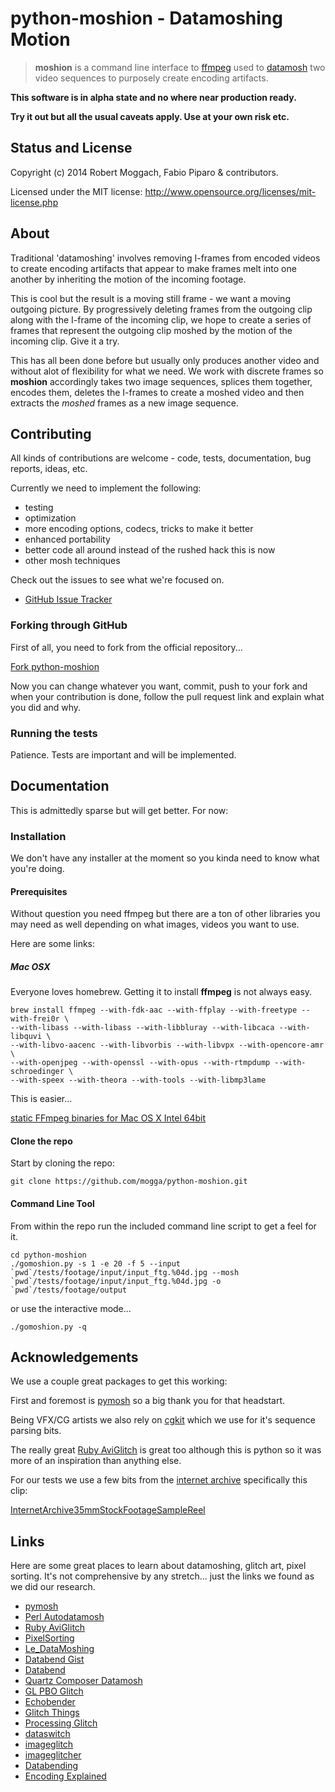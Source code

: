 # python-moshion - Datamoshing Motion

> **moshion** is a command line interface to [ffmpeg](https://www.ffmpeg.org "ffmpeg.org") 
> used to [datamosh](http://knowyourmeme.com/memes/datamoshing "Datamoshing")
> two video sequences to purposely create encoding artifacts.


**This software is in alpha state and no where near production ready.**

**Try it out but all the usual caveats apply. Use at your own risk etc.**



## Status and License

Copyright (c) 2014 Robert Moggach, Fabio Piparo & contributors.

Licensed under the MIT license: http://www.opensource.org/licenses/mit-license.php




## About

Traditional 'datamoshing' involves removing I-frames from encoded videos to create encoding
artifacts that appear to make frames melt into one another by inheriting the motion of the 
incoming footage.

This is cool but the result is a moving still frame - we want a moving outgoing picture.
By progressively deleting frames from the outgoing clip along with the I-frame of the incoming clip, 
we hope to create a series of frames that represent the outgoing clip moshed by the motion of the 
incoming clip. Give it a try.

This has all been done before but usually only produces another video and without alot of flexibility
for what we need. We work with discrete frames so **moshion** accordingly takes two image sequences,
splices them together, encodes them, deletes the I-frames to create a moshed video and then extracts
the *moshed* frames as a new image sequence.


## Contributing

All kinds of contributions are welcome - code, tests, documentation, bug reports, ideas, etc.

Currently we need to implement the following:

* testing
* optimization
* more encoding options, codecs, tricks to make it better
* enhanced portability
* better code all around instead of the rushed hack this is now
* other mosh techniques

Check out the issues to see what we're focused on.

* [GitHub Issue Tracker](https://github.com/mogga/python-moshion/issues "Issues")


### Forking through GitHub

First of all, you need to fork from the official repository...

[Fork python-moshion](https://github.com/mogga/python-moshion/fork "Fork")

Now you can change whatever you want, commit, push to your fork and when 
your contribution is done, follow the pull request link and explain what you did and why.



### Running the tests

Patience. Tests are important and will be implemented.



## Documentation

This is admittedly sparse but will get better. For now:

### Installation

We don't have any installer at the moment so you kinda need to know what you're doing.

#### Prerequisites

Without question you need ffmpeg but there are a ton of other libraries you may need as well depending on what images, videos you want to use.

Here are some links:

##### Mac OSX

Everyone loves homebrew. Getting it to install **ffmpeg** is not always easy.

    brew install ffmpeg --with-fdk-aac --with-ffplay --with-freetype --with-frei0r \
    --with-libass --with-libass --with-libbluray --with-libcaca --with-libquvi \
    --with-libvo-aacenc --with-libvorbis --with-libvpx --with-opencore-amr \
    --with-openjpeg --with-openssl --with-opus --with-rtmpdump --with-schroedinger \
    --with-speex --with-theora --with-tools --with-libmp3lame

This is easier...

[static FFmpeg binaries for Mac OS X Intel 64bit](http://www.evermeet.cx/ffmpeg/)

#### Clone the repo

Start by cloning the repo:

    git clone https://github.com/mogga/python-moshion.git

#### Command Line Tool

From within the repo run the included command line script to get a feel for it.

    cd python-moshion
    ./gomoshion.py -s 1 -e 20 -f 5 --input `pwd`/tests/footage/input/input_ftg.%04d.jpg --mosh `pwd`/tests/footage/input/input_ftg.%04d.jpg -o `pwd`/tests/footage/output

or use the interactive mode...

    ./gomoshion.py -q
    


## Acknowledgements

We use a couple great packages to get this working:

First and foremost is [pymosh](https://github.com/grampajoe/pymosh "PyMosh") so a big thank you for that headstart.

Being VFX/CG artists we also rely on [cgkit](http://cgkit.sourceforge.net) which we use for it's sequence parsing bits.

The really great [Ruby AviGlitch](http://ucnv.github.io/aviglitch/) is great too although this is python so it was more of an inspiration than anything else. 

For our tests we use a few bits from the [internet archive](https://archive.org/) specifically this clip: 

[InternetArchive35mmStockFootageSampleReel](https://archive.org/details/InternetArchive35mmStockFootageSampleReel)


## Links

Here are some great places to learn about datamoshing, glitch art, pixel sorting.
It's not comprehensive by any stretch... just the links we found as we did our research.

* [pymosh](https://github.com/grampajoe/pymosh "PyMosh")
* [Perl Autodatamosh](https://github.com/grampajoe/Autodatamosh)
* [Ruby AviGlitch](http://ucnv.github.io/aviglitch/)
* [PixelSorting](https://github.com/jeffThompson/PixelSorting)
* [Le_DataMoshing](http://wiki.labomedia.org/index.php/Le_DataMoshing)
* [Databend Gist](https://gist.github.com/adrn/4090186)
* [Databend](https://github.com/cschlisner/Databend)
* [Quartz Composer Datamosh](http://kriss.cx/tom/datamosh/)
* [GL PBO Glitch](https://github.com/bangnoise/GL-PBO-Glitch)
* [Echobender](http://www.hellocatfood.com/echobender/)
* [Glitch Things](http://www.hellocatfood.com/tag/glitch/)
* [Processing Glitch](http://www.xradiograph.com/Processing/Glitch)
* [dataswitch](https://github.com/dataswitch/Experimental/tree/master/databend)
* [imageglitch](http://www.sun-art.org/creativecoding/imageglitch/)
* [imageglitcher](http://www.airtightinteractive.com/2011/02/glitch-your-images-with-imageglitcher/)
* [Databending](http://www.jackhagley.com/Experimental-Databending)
* [Encoding Explained](http://objavi.booki.cc/books/alookatopenvideo-en-2013.01.10-12.43.09/ch010_encoding-explained.html)

